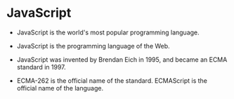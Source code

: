 # JavaScript

- JavaScript is the world's most popular programming language.

- JavaScript is the programming language of the Web.

- JavaScript was invented by Brendan Eich in 1995, and became an ECMA standard in 1997.

- ECMA-262 is the official name of the standard. ECMAScript is the official name of the language.